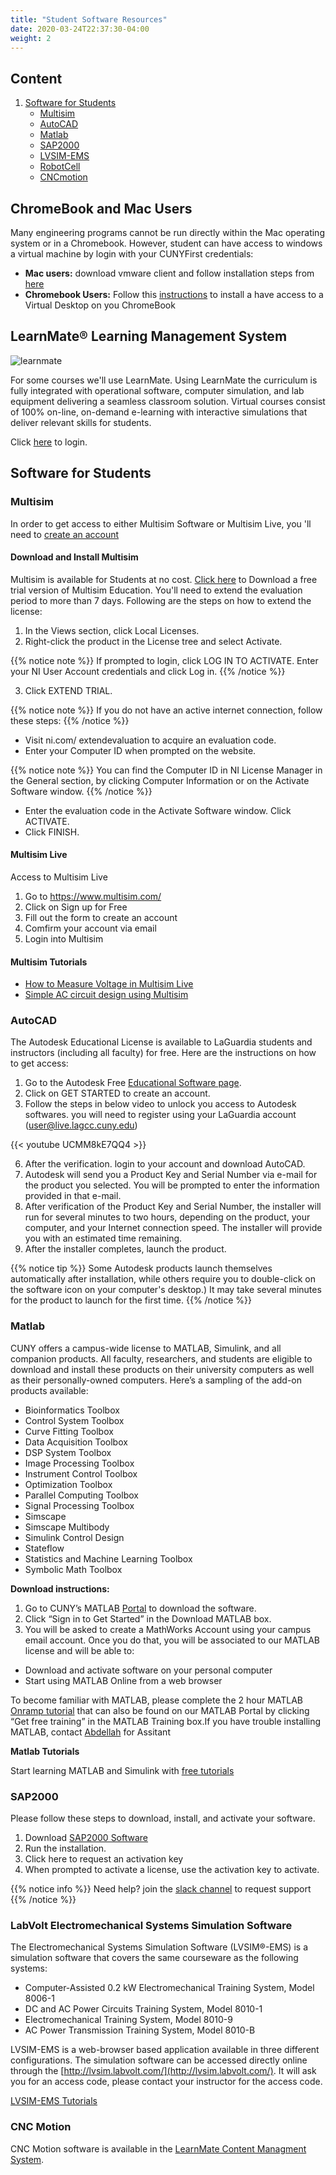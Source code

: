 ```yaml
---
title: "Student Software Resources"
date: 2020-03-24T22:37:30-04:00
weight: 2
---
```


## Content 

1. [Software for Students](#software-for-students)
	* [Multisim](#multisim)
	* [AutoCAD](#autocad)
	* [Matlab](#matlab)
	* [SAP2000](#sap2000)
	* [LVSIM-EMS](#lvsim-ems)
	* [RobotCell](#robotcell)
	* [CNCmotion](#cncmotion)

## ChromeBook and Mac Users 

Many engineering programs cannot be run directly within the Mac operating system or in a Chromebook. However, student can have access to windows a virtual machine by login with your CUNYFirst credentials:

- **Mac users:** download vmware client and follow installation steps from [here](https://www.cuny.edu/about/administration/offices/cis/virtual-desktop/installation/)
- **Chromebook Users:** Follow this [instructions](/engineering/software/docs/chromebook.pdf) to install a have access to a Virtual Desktop on you ChromeBook


## LearnMate® Learning Management System

![learnmate](/engineering/software/docs/learnmate.png)

For some courses we'll use LearnMate. Using LearnMate the curriculum is fully integrated with operational software, computer simulation, and lab equipment delivering a seamless classroom solution. Virtual courses consist of 100% on-line, on-demand e-learning with interactive simulations that deliver relevant skills for students.

Click [here](https://laguardiacommcollege.intelitek.com) to login.

## Software for Students

### Multisim 

In order to get access to either Multisim Software or Multisim Live, you 'll need to [create an account](https://lumen.ni.com/nicif/us/header_create/content.xhtml?action=create&du=https%3A%2F%2Fwww.ni.com%2Fmyni%2Fdashboard%2F) 

#### Download and Install Multisim

Multisim is available for Students at no cost. [Click here](https://www.ni.com/en-us/support/downloads/software-products/download.multisim.html#312060) to Download a free trial version of Multisim Education. You'll need to extend the evaluation period to more than 7 days. Following are the steps on how to extend the license:

1. In the Views section, click Local Licenses.
2. Right-click the product in the License tree and select Activate.

{{% notice note %}}
If prompted to login, click LOG IN TO ACTIVATE. Enter your NI User Account credentials and click Log in. 
{{% /notice %}}

3. Click EXTEND TRIAL.

{{% notice note %}}
If you do not have an active internet connection, follow these steps: 
{{% /notice %}}

 - Visit ni.com/
 extendevaluation to acquire an evaluation code.
 - Enter your Computer ID when prompted on the website.

{{% notice note %}}
You can find the Computer ID in NI License Manager in the General section, by clicking Computer Information or on the Activate Software window. 
{{% /notice %}}

 - Enter the evaluation code in the Activate Software window. Click ACTIVATE.
 - Click FINISH.

#### Multisim Live

Access to Multisim Live

1. Go to https://www.multisim.com/
2. Click on Sign up for Free
3. Fill out the form to create an account
4. Comfirm your account via email
5. Login into Multisim

#### Multisim Tutorials

- [How to Measure Voltage in Multisim Live](/engineering/software/docs/multisimV.pdf)
- [Simple AC circuit design using Multisim](https://www.youtube.com/watch?v=aJtBNfr24Ag) 

### AutoCAD

The Autodesk Educational License is available to LaGuardia students and instructors (including all faculty) for free. Here are the instructions on how to get access:

1. Go to the Autodesk Free [Educational Software page](https://www.autodesk.com/education/edu-software/overview?sorting=featured&page=1).
2. Click on GET STARTED to create an account. 
3. Follow the steps in below video to unlock you access to Autodesk softwares. you will need to register using your LaGuardia account (user@live.lagcc.cuny.edu)

{{< youtube UCMM8kE7QQ4 >}}

6. After the verification. login to your account and download AutoCAD.
7. Autodesk will send you a Product Key and Serial Number via e-mail for the product you selected. You will be prompted to enter the information provided in that e-mail.
8. After verification of the Product Key and Serial Number, the installer will run for several minutes to two hours, depending on the product, your computer, and your Internet connection speed. The installer will provide you with an estimated time remaining.
9. After the installer completes, launch the product.

{{% notice tip %}}
Some Autodesk products launch themselves automatically after installation, while others require you to double-click on the software icon on your computer's desktop.) It may take several minutes for the product to launch for the first time. 
{{% /notice %}}

### Matlab

CUNY offers a campus-wide license to MATLAB, Simulink, and all companion products. All faculty, researchers, and students are eligible to download and install these products on their university computers as well as their personally-owned computers. Here’s a sampling of the add-on products available:


- Bioinformatics Toolbox
- Control System Toolbox
- Curve Fitting Toolbox
- Data Acquisition Toolbox
- DSP System Toolbox
- Image Processing Toolbox
- Instrument Control Toolbox
- Optimization Toolbox
- Parallel Computing Toolbox
- Signal Processing Toolbox
- Simscape
- Simscape Multibody
- Simulink Control Design
- Stateflow
- Statistics and Machine Learning Toolbox
- Symbolic Math Toolbox

**Download instructions:**

1. Go to CUNY’s MATLAB [Portal](https://www.mathworks.com/academia/tah-portal/city-university-of-new-york-1111017.html) to download the software.
2. Click “Sign in to Get Started” in the Download MATLAB box.
3. You will be asked to create a MathWorks Account using your campus email account. Once you do that, you will be associated to our MATLAB license and will be able to:

- Download and activate software on your personal computer
- Start using MATLAB Online from a web browser

To become familiar with MATLAB, please complete the 2 hour MATLAB [Onramp tutorial](https://matlabacademy.mathworks.com/) that can also be found on our MATLAB Portal by clicking “Get free training” in the MATLAB Training box.If you have trouble installing MATLAB, contact [Abdellah](aaitelmouden@lagcc.cuny.edu) for Assitant

**Matlab Tutorials**

Start learning MATLAB and Simulink with [free tutorials](https://www.mathworks.com/support/learn-with-matlab-tutorials.html)

### SAP2000

Please follow these steps to download, install, and activate your software.

1. Download [SAP2000 Software](https://urldefense.proofpoint.com/v2/url?u=http-3A__installs.csiamerica.com_software_SAP2000_17_SAP2000v1730Setup.exe&d=DwMCaQ&c=2tStSn3Yyb7CMXxZW9nuG-Sh-vz6mhnySBmFi7HdCsM&r=ioi8wvnRxTGosu-a7PEzuTvRXf9LBnIN9lK80mIdBCA&m=qt3Av_kI8gArEm0fu1Lyi78rYtRT6jmgkHCtrpaRGpk&s=oyS6bLBJ4QWP_CLa-b5Bmd_8whhgrsGlyUk7UcRcRA4&e=)
2. Run the installation.
3. Click here to request an activation key
4. When prompted to activate a license, use the activation key to activate.

{{% notice info %}}
Need help? join the [slack channel](https://lagccmaelab.slack.com/) to request support
{{% /notice %}}

### LabVolt Electromechanical Systems Simulation Software

The Electromechanical Systems Simulation Software (LVSIM®-EMS) is a simulation software that covers the same courseware as the following systems:

- Computer-Assisted 0.2 kW Electromechanical Training System, Model 8006-1
- DC and AC Power Circuits Training System, Model 8010-1
- Electromechanical Training System, Model 8010-9
- AC Power Transmission Training System, Model 8010-B

LVSIM-EMS is a web-browser based application available in three different configurations. The simulation software can be accessed directly online through the [http://lvsim.labvolt.com/](http://lvsim.labvolt.com/). It will ask you for an access code, please contact your instructor for the access code.

[LVSIM-EMS Tutorials](https://www.youtube.com/watch?time_continue=635&v=4t-zpR7ynh0&feature=emb_title)


### CNC Motion

CNC Motion software is available in the [LearnMate Content Managment System](https://laguardiacommcollege.intelitek.com).
